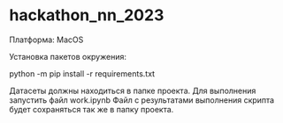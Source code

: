 # hackathon_nn_2023

Платформа: MacOS

Установка пакетов окружения:

python -m pip install -r requirements.txt

Датасеты должны находиться в папке проекта. 
Для выполнения запустить файл work.ipynb 
Файл с результатами выполнения скрипта будет сохраняться так же в папку проекта.
